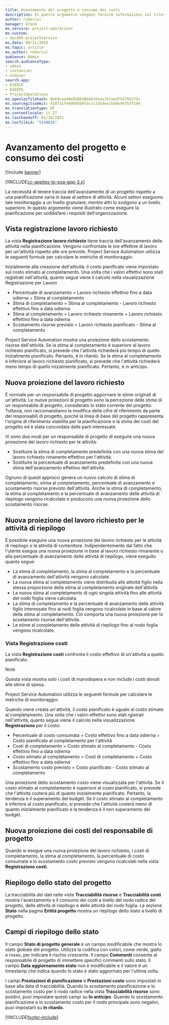 ```yaml
---
title: Avanzamento del progetto e consumo dei costi
description: In questo argomento vengono fornite informazioni sul rilevamento dell'avanzamento dei progetti e del consumo dei costi.
author: ruhercul
manager: kfend
ms.service: project-operations
ms.custom:
- dyn365-projectservice
ms.date: 08/21/2020
ms.topic: article
ms.author: ruhercul
audience: Admin
search.audienceType:
- admin
- customizer
- enduser
search.app:
- D365CE
- D365PS
- ProjectOperations
ms.openlocfilehash: 0b69cee49e028b98bbb32e4a7e7aedf5479527dc
ms.sourcegitcommit: 418fa1fe9d605b8faccc2d5dee1b04b4e753f194
ms.translationtype: HT
ms.contentlocale: it-IT
ms.lasthandoff: 02/10/2021
ms.locfileid: "5148018"
---
```

# <a name="project-progress-and-cost-consumption"></a>Avanzamento del progetto e consumo dei costi

[!include [banner](../includes/psa-now-project-operations.md)]

[!INCLUDE[cc-applies-to-psa-app-3.x](../includes/cc-applies-to-psa-app-3x.md)]

La necessità di tenere traccia dell'avanzamento di un progetto rispetto a una pianificazione varia in base al settore di attività. Alcuni settori eseguono tale monitoraggio a un livello granulare, mentre altri lo svolgono a un livello superiore. In questo argomento viene illustrato come eseguire la pianificazione per soddisfare i requisiti dell'organizzazione.

## <a name="effort-tracking-view"></a>Vista registrazione lavoro richiesto

La vista **Registrazione lavoro richiesto** tiene traccia dell'avanzamento delle attività nella pianificazione. Vengono confrontate le ore effettive di lavoro per un'attività rispetto alle ore previste. Project Service Automation utilizza le seguenti formule per calcolare le metriche di monitoraggio:

Inizialmente alla creazione dell'attività: il costo pianificato viene impostato sul costo stimato al completamento. Una volta che i valori effettivi sono stati registrati nell'attività, quanto segue viene il calcolo nella visualizzazione Registrazione per Lavoro

- Percentuale di avanzamento = Lavoro richiesto effettivo fino a data odierna ÷ Stima al completamento 
- Stima di completamento = Stima al completamento - Lavoro richiesto effettivo fino a data odierna 
- Stima al completamento = Lavoro richiesto rimanente + Lavoro richiesto effettivo fino a data odierna 
- Scostamento risorse previsto = Lavoro richiesto pianificato - Stima al completamento

Project Service Automation mostra una proiezione dello scostamento risorse dell'attività. Se la stima al completamento è superiore al lavoro richiesto pianificato, si prevede che l'attività richiederà più tempo di quello inizialmente pianificato. Pertanto, è in ritardo. Se la stima al completamento è inferiore al lavoro richiesto pianificato, si prevede che l'attività richiederà meno tempo di quello inizialmente pianificato. Pertanto, è in anticipo.

## <a name="reprojecting-effort"></a>Nuova proiezione del lavoro richiesto

È normale per un responsabile di progetto aggiornare le stime originali di un'attività. Le nuove proiezioni di progetto sono la percezione delle stime di un responsabile di progetto, considerato lo stato corrente del progetto. Tuttavia, non raccomandiamo la modifica delle cifre di riferimento da parte dei responsabili di progetto, poiché la linea di base del progetto rappresenta l'origine di riferimento stabilita per la pianificazione e la stima dei costi del progetto ed è stata concordata dalle parti interessate.

Vi sono due modi per un responsabile di progetto di eseguire una nuova proiezione del lavoro richiesto per le attività:

- Sostituire la stima di completamento predefinita con una nuova stima del lavoro richiesto rimanente effettivo per l'attività. 
- Sostituire la percentuale di avanzamento predefinita con una nuova stima dell'avanzamento effettivo dell'attività.

Ognuno di questi approcci genera un nuovo calcolo di stima di completamento, stima al completamento, percentuale di avanzamento e scostamento risorse previsto dell'attività. Anche la stima di completamento, la stima al completamento e la percentuale di avanzamento delle attività di riepilogo vengono ricalcolate e producono una nuova proiezione dello scostamento risorse.

## <a name="reprojection-of-effort-on-summary-tasks"></a>Nuova proiezione del lavoro richiesto per le attività di riepilogo

È possibile eseguire una nuova proiezione del lavoro richiesto per le attività di riepilogo o le attività di contenitore. Indipendentemente dal fatto che l'utente esegua una nuova proiezione in base al lavoro richiesto rimanente o alla percentuale di avanzamento delle attività di riepilogo, viene eseguito quanto segue:

- La stima di completamento, la stima al completamento e la percentuale di avanzamento dell'attività vengono calcolate.
- La nuova stima al completamento viene distribuita alle attività figlio nella stessa proporzione della stima al completamento originale dell'attività.
- La nuova stima al completamento di ogni singola attività fino alle attività del nodo foglia viene calcolata. 
- La stima di completamento e la percentuale di avanzamento delle attività figlio interessate fino ai nodi foglia vengono ricalcolate in base al valore della stima al completamento. Ciò comporta una nuova proiezione per lo scostamento risorse dell'attività. 
- Le stime al completamento delle attività di riepilogo fino al nodo foglia vengono ricalcolate.

### <a name="cost-tracking-view"></a>Vista Registrazione costi 

La vista **Registrazione costi** confronta il costo effettivo di un'attività a quello pianificato. 

> [!NOTE]
> Questa vista mostra solo i costi di manodopera e non include i costi dovuti alle stime di spesa. 

Project Service Automation utilizza le seguenti formule per calcolare le metriche di monitoraggio:

Quando viene creata un'attività, il costo pianificato è uguale al costo stimato al completamento. Una volta che i valori effettivi sono stati rgistrati nell'attività, quanto segue viene il calcolo nella visualizzazione **Registrazione** per il costo:

 - Percentuale di costo consumata = Costo effettivo fino a data odierna ÷ Costo pianificato al completamento per l'attività
 - Costi di completamento = Costo stimato al completamento - Costo effettivo fino a data odierna
 - Costo stimato al completamento = Costi di completamento + Costo effettivo fino a data odierna
 - Scostamento costo previsto = Costo pianificato - Costo stimato al completamento

Una proiezione dello scostamento costo viene visualizzata per l'attività. Se il costo stimato al completamento è superiore al costo pianificato, si prevede che l'attività costerà più di quanto inizialmente pianificato. Pertanto, la tendenza è il superamento del budget. Se il costo stimato al completamento è inferiore al costo pianificato, si prevede che l'attività costerà meno di quanto inizialmente pianificato e la tendenza è il non superamento del budget.

## <a name="project-managers-reprojection-of-cost"></a>Nuova proiezione dei costi del responsabile di progetto

Quando si esegue una nuova proiezione del lavoro richiesto, i costi di completamento, la stima al completamento, la percentuale di costo consumata e lo scostamento costo previsto vengono ricalcolati nella vista **Registrazione costi**.

## <a name="project-status-summary"></a>Riepilogo dello stato del progetto

La tracciabilità dei dati nelle viste **Tracciabilità risorse** e **Tracciabilità costi** mostra l'avanzamento e il consumo dei costi a livello del nodo radice del progetto, delle attività di riepilogo e delle attività del nodo foglia. La sezione **Stato** nella pagina **Entità progetto** mostra un riepilogo dello stato a livello di progetto.

## <a name="status-summary-fields"></a>Campi di riepilogo dello stato

Il campo **Stato di progetto generale** è un campo modificabile che mostra lo stato globale del progetto. Utilizza la codifica con colori, come verde, giallo e rosso, per indicare il rischio crescente. Il campo **Commenti** consente al responsabile di progetto di immettere specifici commenti sullo stato. Il campo **Data aggiornamento stato** non è modificabile e il valore è un timestamp che indica quando lo stato è stato aggiornato per l'ultima volta.

I campi **Prestazioni di pianificazione** e **Prestazioni costo** sono impostati in base alla data di tracciabilità. Quando lo scostamento pianificazione e lo scostamento costo per il nodo radice nella vista **Tracciabilità risorse** sono positivi, puoi impostare questi campi su **In anticipo**. Quando lo scostamento pianificazione e lo scostamento costo per il nodo principale sono negativi, puoi impostarli su **In ritardo**.


[!INCLUDE[footer-include](../includes/footer-banner.md)]
